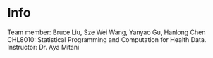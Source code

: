 # Info
Team member: Bruce Liu, Sze Wei Wang, Yanyao Gu, Hanlong Chen 
CHL8010: Statistical Programming and Computation for Health Data. 
Instructor: Dr. Aya Mitani
